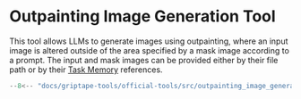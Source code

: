 # Outpainting Image Generation Tool

This tool allows LLMs to generate images using outpainting, where an input image is altered outside of the area specified by a mask image according to a prompt. The input and mask images can be provided either by their file path or by their [Task Memory](../../griptape-framework/structures/task-memory.md) references.

```python
--8<-- "docs/griptape-tools/official-tools/src/outpainting_image_generation_tool_1.py"
```
